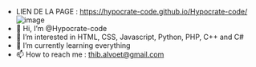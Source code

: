 - LIEN DE LA PAGE : https://hypocrate-code.github.io/Hypocrate-code/
![image](https://user-images.githubusercontent.com/112576942/210075440-47c4ac86-5c6f-4551-8e78-180fc868feb1.png)
- 👋 Hi, I’m @Hypocrate-code
- 👀 I’m interested in HTML, CSS, Javascript, Python, PHP, C++ and C#
- 🌱 I’m currently learning everything
- 📫 How to reach me : thib.alvoet@gmail.com
